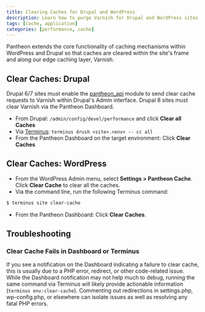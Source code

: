 ```yaml
---
title: Clearing Caches for Drupal and WordPress
description: Learn how to purge Varnish for Drupal and WordPress sites on Pantheon.
tags: [cache, application]
categories: [performance, cache]
---
```

Pantheon extends the core functionality of caching mechanisms within WordPress and Drupal so that caches are cleared within the site's frame and along our edge caching layer, Varnish.

## Clear Caches: Drupal
Drupal 6/7 sites must enable the [pantheon_api](/docs/pantheon_api-module/) module to send clear cache requests to Varnish within Drupal's Admin interface. Drupal 8 sites must clear Varnish via the Pantheon Dashboard.

- From Drupal: `/admin/config/devel/performance` and click **Clear all Caches**
- Via [Terminus](/docs/terminus/): `terminus drush <site>.<env> -- cc all`
- From the Pantheon Dashboard on the target environment: Click **Clear Caches**

## Clear Caches: WordPress
- From the WordPress Admin menu, select **Settings > Pantheon Cache**. Click **Clear Cache** to clear all the caches.
- Via the command line, run the following Terminus command:

 ```bash
 $ terminus site clear-cache
 ```
- From the Pantheon Dashboard: Click **Clear Caches**.

## Troubleshooting
### Clear Cache Fails in Dashboard or Terminus
If you see a notification on the Dashboard indicating a failure to clear cache, this is usually due to a PHP error, redirect, or other code-related issue. While the Dashboard notification may not help much to debug, running the same command via Terminus will likely provide actionable information (`terminus env:clear-cache`). Commenting out redirections in settings.php, wp-config.php, or elsewhere can isolate issues as well as resolving any fatal PHP errors.
